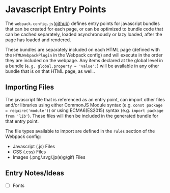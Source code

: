 # Javascript Entry Points
The `webpack.config.js`([github](https://github.com/devlinjunker/template.webpack.fend/blob/master/webpack.config.js)) defines entry points for javascript bundles that can be created for each page, or can be optimized to bundle code that can be cached separately, loaded asynchronously or lazy loaded, after the page has loaded and rendered.

These bundles are separately included on each HTML page (defined with the `HTMLWebpackPlugin` in the Webpack config) and will execute in the order they are included on the webpage. Any items declared at the global level in a bundle  (`e.g. global.property = 'value';`) will be available in any other bundle that is on that HTML page, as well..


## Importing Files
The javascript file that is referenced as an entry point, can import other files and/or libraries using either CommonJS Module syntax (e.g. `const package = require('module')`) or using ECMA6(ES2015) syntax (e.g. `import package from 'lib'`). These files will then be included in the generated bundle for that entry point.

The file types available to import are defined in the `rules` section of the Webpack config:
 - Javascript (.js) Files
 - CSS (.css) Files
 - Images (.png/.svg/.jp(e)g/gif) Files

## Entry Notes/Ideas
 - [ ] Fonts
